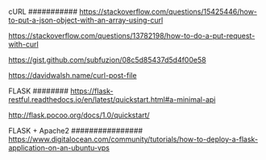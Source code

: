 cURL
###########
https://stackoverflow.com/questions/15425446/how-to-put-a-json-object-with-an-array-using-curl

https://stackoverflow.com/questions/13782198/how-to-do-a-put-request-with-curl

https://gist.github.com/subfuzion/08c5d85437d5d4f00e58

https://davidwalsh.name/curl-post-file

FLASK
########
https://flask-restful.readthedocs.io/en/latest/quickstart.html#a-minimal-api

http://flask.pocoo.org/docs/1.0/quickstart/

FLASK + Apache2
################
https://www.digitalocean.com/community/tutorials/how-to-deploy-a-flask-application-on-an-ubuntu-vps
